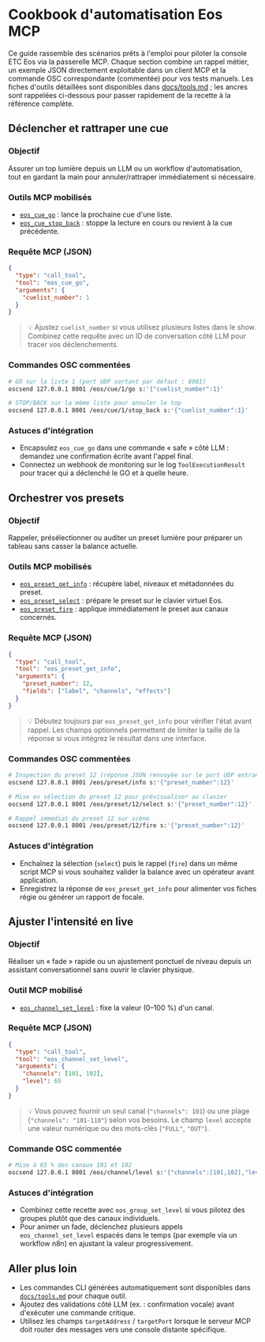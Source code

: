 # Cookbook d'automatisation Eos MCP

Ce guide rassemble des scénarios prêts à l'emploi pour piloter la console ETC Eos via la passerelle MCP. Chaque section combine un rappel métier, un exemple JSON directement exploitable dans un client MCP et la commande OSC correspondante (commentée) pour vos tests manuels. Les fiches d'outils détaillées sont disponibles dans [docs/tools.md](tools.md) ; les ancres sont rappelées ci-dessous pour passer rapidement de la recette à la référence complète.

## Déclencher et rattraper une cue

### Objectif
Assurer un top lumière depuis un LLM ou un workflow d'automatisation, tout en gardant la main pour annuler/rattraper immédiatement si nécessaire.

### Outils MCP mobilisés
- [`eos_cue_go`](tools.md#eos-cue-go) : lance la prochaine cue d'une liste.
- [`eos_cue_stop_back`](tools.md#eos-cue-stop-back) : stoppe la lecture en cours ou revient à la cue précédente.

### Requête MCP (JSON)
```json
{
  "type": "call_tool",
  "tool": "eos_cue_go",
  "arguments": {
    "cuelist_number": 1
  }
}
```

> 💡 Ajustez `cuelist_number` si vous utilisez plusieurs listes dans le show. Combinez cette requête avec un ID de conversation côté LLM pour tracer vos déclenchements.

### Commandes OSC commentées
```bash
# GO sur la liste 1 (port UDP sortant par défaut : 8001)
oscsend 127.0.0.1 8001 /eos/cue/1/go s:'{"cuelist_number":1}'

# STOP/BACK sur la même liste pour annuler le top
oscsend 127.0.0.1 8001 /eos/cue/1/stop_back s:'{"cuelist_number":1}'
```

### Astuces d'intégration
- Encapsulez `eos_cue_go` dans une commande « safe » côté LLM : demandez une confirmation écrite avant l'appel final.
- Connectez un webhook de monitoring sur le log `ToolExecutionResult` pour tracer qui a déclenché le GO et à quelle heure.

## Orchestrer vos presets

### Objectif
Rappeler, présélectionner ou auditer un preset lumière pour préparer un tableau sans casser la balance actuelle.

### Outils MCP mobilisés
- [`eos_preset_get_info`](tools.md#eos-preset-get-info) : récupère label, niveaux et métadonnées du preset.
- [`eos_preset_select`](tools.md#eos-preset-select) : prépare le preset sur le clavier virtuel Eos.
- [`eos_preset_fire`](tools.md#eos-preset-fire) : applique immédiatement le preset aux canaux concernés.

### Requête MCP (JSON)
```json
{
  "type": "call_tool",
  "tool": "eos_preset_get_info",
  "arguments": {
    "preset_number": 12,
    "fields": ["label", "channels", "effects"]
  }
}
```

> 💡 Débutez toujours par `eos_preset_get_info` pour vérifier l'état avant rappel. Les champs optionnels permettent de limiter la taille de la réponse si vous intégrez le résultat dans une interface.

### Commandes OSC commentées
```bash
# Inspection du preset 12 (réponse JSON renvoyée sur le port UDP entrant du serveur MCP)
oscsend 127.0.0.1 8001 /eos/preset/info s:'{"preset_number":12}'

# Mise en sélection du preset 12 pour prévisualiser au clavier
oscsend 127.0.0.1 8001 /eos/preset/12/select s:'{"preset_number":12}'

# Rappel immédiat du preset 12 sur scène
oscsend 127.0.0.1 8001 /eos/preset/12/fire s:'{"preset_number":12}'
```

### Astuces d'intégration
- Enchaînez la sélection (`select`) puis le rappel (`fire`) dans un même script MCP si vous souhaitez valider la balance avec un opérateur avant application.
- Enregistrez la réponse de `eos_preset_get_info` pour alimenter vos fiches régie ou générer un rapport de focale.

## Ajuster l'intensité en live

### Objectif
Réaliser un « fade » rapide ou un ajustement ponctuel de niveau depuis un assistant conversationnel sans ouvrir le clavier physique.

### Outil MCP mobilisé
- [`eos_channel_set_level`](tools.md#eos-channel-set-level) : fixe la valeur (0–100 %) d'un canal.

### Requête MCP (JSON)
```json
{
  "type": "call_tool",
  "tool": "eos_channel_set_level",
  "arguments": {
    "channels": [101, 102],
    "level": 65
  }
}
```

> 💡 Vous pouvez fournir un seul canal (`"channels": 101`) ou une plage (`"channels": "101-110"`) selon vos besoins. Le champ `level` accepte une valeur numérique ou des mots-clés (`"FULL"`, `"OUT"`).

### Commande OSC commentée
```bash
# Mise à 65 % des canaux 101 et 102
oscsend 127.0.0.1 8001 /eos/channel/level s:'{"channels":[101,102],"level":65}'
```

### Astuces d'intégration
- Combinez cette recette avec `eos_group_set_level` si vous pilotez des groupes plutôt que des canaux individuels.
- Pour animer un fade, déclenchez plusieurs appels `eos_channel_set_level` espacés dans le temps (par exemple via un workflow n8n) en ajustant la valeur progressivement.

## Aller plus loin
- Les commandes CLI générées automatiquement sont disponibles dans [`docs/tools.md`](tools.md) pour chaque outil.
- Ajoutez des validations côté LLM (ex. : confirmation vocale) avant d'exécuter une commande critique.
- Utilisez les champs `targetAddress` / `targetPort` lorsque le serveur MCP doit router des messages vers une console distante spécifique.
